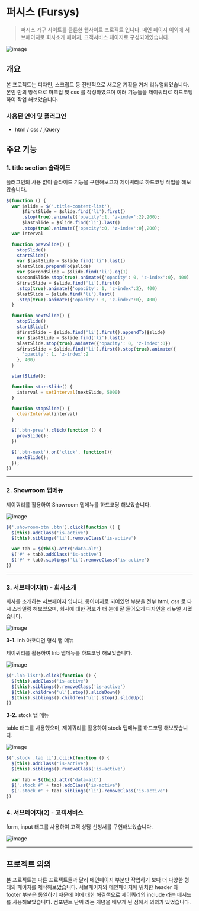 # 퍼시스 (Fursys)
> 퍼시스 가구 사이트를 클론한 웹사이트 프로젝트 입니다. 메인 페이지 이외에 서브페이지로 회사소개 페이지, 고객서비스 페이지로 구성되어있습니다.

![image](https://user-images.githubusercontent.com/83049523/169755056-0c6f9234-39ef-4b31-bfa2-bab45a26296f.png)


## 개요
본 프로젝트는 디자인, 스크립트 등 전반적으로 새로운 기획을 거쳐 리뉴얼되었습니다. 본인 만의 방식으로 마크업 및 css 를 작성하였으며 여러 기능들을 제이쿼리로 하드코딩하여 작업 해보았습니다.

### 사용된 언어 및 플러그인
- html / css / jQuery


## 주요 기능

### 1. title section 슬라이드
플러그인의 사용 없이 슬라이드 기능을 구현해보고자 제이쿼리로 하드코딩 작업을 해보았습니다. 


``` javascript
$(function () {
  var $slide = $('.title-content-list'),
      $firstSlide = $slide.find('li').first()
      .stop(true).animate({'opacity':1, 'z-index':2},200);
      $lastSlide = $slide.find('li').last()
      .stop(true).animate({'opacity':0, 'z-index':0},200);
  var interval

  function prevSlide() {
    stopSlide()
    startSlide()
    var $lastSlide = $slide.find('li').last()
    $lastSlide.prependTo($slide)
    var $secondSlide = $slide.find('li').eq(1)
    $secondSlide.stop(true).animate({'opacity': 0, 'z-index':0}, 400)
    $firstSlide = $slide.find('li').first()
    .stop(true).animate({'opacity': 1, 'z-index':2}, 400)
    $lastSlide = $slide.find('li').last()
    .stop(true).animate({'opacity': 0, 'z-index':0}, 400)
  }

  function nextSlide() {
    stopSlide()
    startSlide()
    $firstSlide = $slide.find('li').first().appendTo($slide)
    var $lastSlide = $slide.find('li').last()
    $lastSlide.stop(true).animate({'opacity': 0, 'z-index':0})
    $firstSlide = $slide.find('li').first().stop(true).animate({
      'opacity': 1, 'z-index':2
    }, 400)
  }

  startSlide();

  function startSlide() {
    interval = setInterval(nextSlide, 5000)
  }

  function stopSlide() {
    clearInterval(interval)
  }

  $('.btn-prev').click(function () {
    prevSlide();
  })

  $('.btn-next').on('click', function(){ 
    nextSlide();
  });
})
```

---

### 2. Showroom 탭메뉴

제이쿼리를 활용하여 Showroom 탭메뉴를 하드코딩 해보았습니다.

![image](https://user-images.githubusercontent.com/83049523/169755859-1b57b0a3-b324-4140-b2c0-85058442df46.png)

``` javascript
$('.showroom-btn .btn').click(function () {
  $(this).addClass('is-active')
  $(this).siblings('li').removeClass('is-active')

  var tab = $(this).attr('data-alt')
  $('#' + tab).addClass('is-active')
  $('#' + tab).siblings('li').removeClass('is-active')
})
```
---

### 3. 서브페이지(1) - 회사소개 

회사를 소개하는 서브페이지 입니다. 통이미지로 되어있던 부분을 전부 html, css 로 다시 스타일링 해보았으며, 회사에 대한 정보가 더 눈에 잘 들어오게 디자인을 리뉴얼 시켰습니다.

![image](https://user-images.githubusercontent.com/83049523/169758100-5e2ddfb1-f9fe-4c73-b100-a1d335a05aac.png)

**3-1.** lnb 아코디언 형식 탭 메뉴

제이쿼리를 활용하여 lnb 탭메뉴를 하드코딩 해보았습니다.

![image](https://user-images.githubusercontent.com/83049523/169756313-4b08952f-12e9-4c5a-a4e6-4f62604982d4.png)

``` javascript
$('.lnb-list').click(function () {
  $(this).addClass('is-active')
  $(this).siblings().removeClass('is-active')
  $(this).children('ul').stop().slideDown()
  $(this).siblings().children('ul').stop().slideUp()
})
```

**3-2.** stock 탭 메뉴

table 태그를 사용했으며, 제이쿼리를 활용하여 stock 탭메뉴를 하드코딩 해보았습니다.

![image](https://user-images.githubusercontent.com/83049523/169758877-11edc019-8c45-4e5c-a9d9-9efe7bcd985a.png)

``` javascript
$('.stock .tab li').click(function () {
  $(this).addClass('is-active')
  $(this).siblings().removeClass('is-active')

  var tab = $(this).attr('data-alt')
  $('.stock #' + tab).addClass('is-active')
  $('.stock #' + tab).siblings('li').removeClass('is-active')
})
```

### 4. 서브페이지(2) - 고객서비스

form, input 태그를 사용하여 고객 상담 신청서를 구현해보았습니다.

![image](https://user-images.githubusercontent.com/83049523/169759097-47f6b8a2-40a8-4191-9c66-b3a6bc9db64b.png)

---

## 프로젝트 의의
본 프로젝트는 다른 프로젝트들과 달리 메인페이지 부분만 작업하기 보다 더 다양한 형태의 페이지를 제작해보았습니다. 서브페이지와 메인페이지에 위치한 header 와 footer 부분은 동일하기 때문에 이에 대한 해결책으로 제이쿼리의 include 라는 메서드를 사용해보았습니다. 컴포넌트 단위 라는 개념을 배우게 된 점에서 의의가 있었습니다.